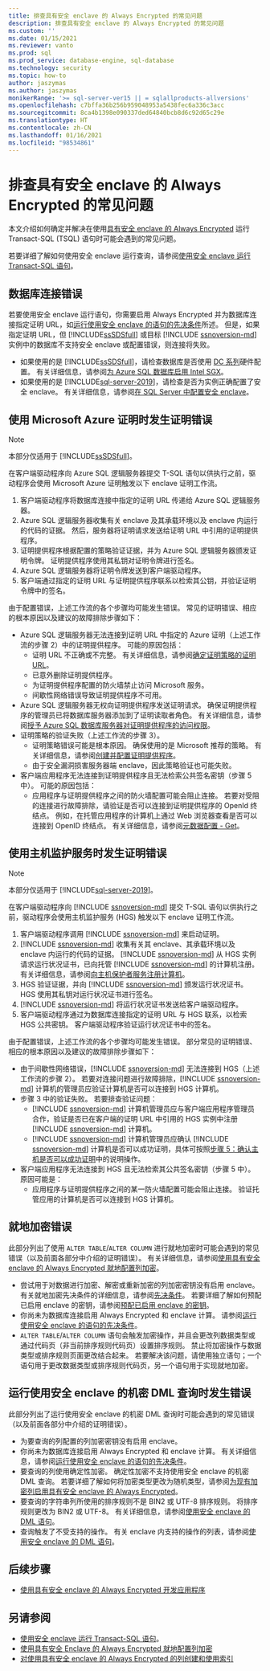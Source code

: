 ```yaml
---
title: 排查具有安全 enclave 的 Always Encrypted 的常见问题
description: 排查具有安全 enclave 的 Always Encrypted 的常见问题
ms.custom: ''
ms.date: 01/15/2021
ms.reviewer: vanto
ms.prod: sql
ms.prod_service: database-engine, sql-database
ms.technology: security
ms.topic: how-to
author: jaszymas
ms.author: jaszymas
monikerRange: '>= sql-server-ver15 || = sqlallproducts-allversions'
ms.openlocfilehash: c7bffa36b256b959048953a5438fec6a336c3acc
ms.sourcegitcommit: 8ca4b1398e090337ded64840bcb8d6c92d65c29e
ms.translationtype: HT
ms.contentlocale: zh-CN
ms.lasthandoff: 01/16/2021
ms.locfileid: "98534861"
---
```

# <a name="troubleshoot-common-issues-for-always-encrypted-with-secure-enclaves"></a>排查具有安全 enclave 的 Always Encrypted 的常见问题

本文介绍如何确定并解决在使用[具有安全 enclave 的 Always Encrypted](always-encrypted-enclaves.md) 运行 Transact-SQL (TSQL) 语句时可能会遇到的常见问题。

若要详细了解如何使用安全 enclave 运行查询，请参阅[使用安全 enclave 运行 Transact-SQL 语句](always-encrypted-enclaves-query-columns.md)。

## <a name="database-connection-errors"></a>数据库连接错误

若要使用安全 enclave 运行语句，你需要启用 Always Encrypted 并为数据库连接指定证明 URL，如[运行使用安全 enclave 的语句的先决条件](always-encrypted-enclaves-query-columns.md#prerequisites-for-running-statements-using-secure-enclaves)所述。 但是，如果指定证明 URL，但 [!INCLUDE[ssSDSfull](../../../includes/sssdsfull-md.md)] 或目标 [!INCLUDE [ssnoversion-md](../../../includes/ssnoversion-md.md)] 实例中的数据库不支持安全 enclave 或配置错误，则连接将失败。

- 如果使用的是 [!INCLUDE[ssSDSfull](../../../includes/sssdsfull-md.md)]，请检查数据库是否使用 [DC 系列](https://docs.microsoft.com/azure/azure-sql/database/service-tiers-vcore?tabs=azure-portal#dc-series)硬件配置。 有关详细信息，请参阅[为 Azure SQL 数据库启用 Intel SGX](/azure/azure-sql/database/always-encrypted-enclaves-enable-sgx)。
- 如果使用的是 [!INCLUDE[sql-server-2019](../../../includes/sssqlv15-md.md)]，请检查是否为实例正确配置了安全 enclave。 有关详细信息，请参阅[在 SQL Server 中配置安全 enclave](always-encrypted-enclaves-configure-enclave-type.md)。

## <a name="attestation-errors-when-using-microsoft-azure-attestation"></a>使用 Microsoft Azure 证明时发生证明错误

> [!NOTE]
> 本部分仅适用于 [!INCLUDE[ssSDSfull](../../../includes/sssdsfull-md.md)]。

在客户端驱动程序向 Azure SQL 逻辑服务器提交 T-SQL 语句以供执行之前，驱动程序会使用 Microsoft Azure 证明触发以下 enclave 证明工作流。

1. 客户端驱动程序将数据库连接中指定的证明 URL 传递给 Azure SQL 逻辑服务器。
2. Azure SQL 逻辑服务器收集有关 enclave 及其承载环境以及 enclave 内运行的代码的证据。 然后，服务器将证明请求发送给证明 URL 中引用的证明提供程序。
3. 证明提供程序根据配置的策略验证证据，并为 Azure SQL 逻辑服务器颁发证明令牌。 证明提供程序使用其私钥对证明令牌进行签名。
4. Azure SQL 逻辑服务器将证明令牌发送到客户端驱动程序。
5. 客户端通过指定的证明 URL 与证明提供程序联系以检索其公钥，并验证证明令牌中的签名。

由于配置错误，上述工作流的各个步骤均可能发生错误。 常见的证明错误、相应的根本原因以及建议的故障排除步骤如下：

- Azure SQL 逻辑服务器无法连接到证明 URL 中指定的 Azure 证明（上述工作流的步骤 2）中的证明提供程序。 可能的原因包括：
  - 证明 URL 不正确或不完整。 有关详细信息，请参阅[确定证明策略的证明 URL](/azure/azure-sql/database/always-encrypted-enclaves-configure-attestation#determine-the-attestation-url-for-your-attestation-policy)。
  - 已意外删除证明提供程序。
  - 为证明提供程序配置的防火墙禁止访问 Microsoft 服务。
  - 间歇性网络错误导致证明提供程序不可用。
- Azure SQL 逻辑服务器无权向证明提供程序发送证明请求。 确保证明提供程序的管理员已将数据库服务器添加到了证明读取者角色。 有关详细信息，请参阅[授予 Azure SQL 数据库服务器对证明提供程序的访问权限](/azure/azure-sql/database/always-encrypted-enclaves-configure-attestation#grant-your-azure-sql-database-server-access-to-your-attestation-provider)。
- 证明策略的验证失败（上述工作流的步骤 3）。
  - 证明策略错误可能是根本原因。 确保使用的是 Microsoft 推荐的策略。 有关详细信息，请参阅[创建并配置证明提供程序](/azure/azure-sql/database/always-encrypted-enclaves-configure-attestation#create-and-configure-an-attestation-provider)。
  - 由于安全漏洞损害服务器端 enclave，因此策略验证也可能失败。
- 客户端应用程序无法连接到证明提供程序且无法检索公共签名密钥（步骤 5 中）。 可能的原因包括：
  - 应用程序与证明提供程序之间的防火墙配置可能会阻止连接。 若要对受阻的连接进行故障排除，请验证是否可以连接到证明提供程序的 OpenId 终结点。 例如，在托管应用程序的计算机上通过 Web 浏览器查看是否可以连接到 OpenID 终结点。 有关详细信息，请参阅[元数据配置 - Get](https://docs.microsoft.com/rest/api/attestation/metadataconfiguration/get)。

## <a name="attestation-errors-when-using-host-guardian-service"></a>使用主机监护服务时发生证明错误

> [!NOTE]
> 本部分仅适用于 [!INCLUDE[sql-server-2019](../../../includes/sssqlv15-md.md)]。

在客户端驱动程序向 [!INCLUDE [ssnoversion-md](../../../includes/ssnoversion-md.md)] 提交 T-SQL 语句以供执行之前，驱动程序会使用主机监护服务 (HGS) 触发以下 enclave 证明工作流。

1. 客户端驱动程序调用 [!INCLUDE [ssnoversion-md](../../../includes/ssnoversion-md.md)] 来启动证明。
2. [!INCLUDE [ssnoversion-md](../../../includes/ssnoversion-md.md)] 收集有关其 enclave、其承载环境以及 enclave 内运行的代码的证据。 [!INCLUDE [ssnoversion-md](../../../includes/ssnoversion-md.md)] 从 HGS 实例请求运行状况证书，已向托管 [!INCLUDE [ssnoversion-md](../../../includes/ssnoversion-md.md)] 的计算机注册。 有关详细信息，请参阅[向主机保护者服务注册计算机](always-encrypted-enclaves-host-guardian-service-register.md)。
3. HGS 验证证据，并向 [!INCLUDE [ssnoversion-md](../../../includes/ssnoversion-md.md)] 颁发运行状况证书。 HGS 使用其私钥对运行状况证书进行签名。
4. [!INCLUDE [ssnoversion-md](../../../includes/ssnoversion-md.md)] 将运行状况证书发送给客户端驱动程序。
5. 客户端驱动程序通过为数据库连接指定的证明 URL 与 HGS 联系，以检索 HGS 公共密钥。 客户端驱动程序验证运行状况证书中的签名。

由于配置错误，上述工作流的各个步骤均可能发生错误。 部分常见的证明错误、相应的根本原因以及建议的故障排除步骤如下：

- 由于间歇性网络错误，[!INCLUDE [ssnoversion-md](../../../includes/ssnoversion-md.md)] 无法连接到 HGS（上述工作流的步骤 2）。 若要对连接问题进行故障排除，[!INCLUDE [ssnoversion-md](../../../includes/ssnoversion-md.md)] 计算机的管理员应验证计算机是否可以连接到 HGS 计算机。
- 步骤 3 中的验证失败。 若要排查验证问题：
  - [!INCLUDE [ssnoversion-md](../../../includes/ssnoversion-md.md)] 计算机管理员应与客户端应用程序管理员合作，验证是否已在客户端的证明 URL 中引用的 HGS 实例中注册 [!INCLUDE [ssnoversion-md](../../../includes/ssnoversion-md.md)] 计算机。
  - [!INCLUDE [ssnoversion-md](../../../includes/ssnoversion-md.md)] 计算机管理员应确认 [!INCLUDE [ssnoversion-md](../../../includes/ssnoversion-md.md)] 计算机是否可以成功证明，具体可按照[步骤 5：确认主机是否可以成功证明](always-encrypted-enclaves-host-guardian-service-register.md#step-5-confirm-the-host-can-attest-successfully)中的说明操作。
- 客户端应用程序无法连接到 HGS 且无法检索其公共签名密钥（步骤 5 中）。 原因可能是：
  - 应用程序与证明提供程序之间的某一防火墙配置可能会阻止连接。 验证托管应用的计算机是否可以连接到 HGS 计算机。

## <a name="in-place-encryption-errors"></a>就地加密错误

此部分列出了使用 `ALTER TABLE`/`ALTER COLUMN` 进行就地加密时可能会遇到的常见错误（以及前面各部分中介绍的证明错误）。 有关详细信息，请参阅[使用具有安全 enclave 的 Always Encrypted 就地配置列加密](always-encrypted-enclaves-configure-encryption.md)。

- 尝试用于对数据进行加密、解密或重新加密的列加密密钥没有启用 enclave。 有关就地加密先决条件的详细信息，请参阅[先决条件](always-encrypted-enclaves-configure-encryption.md#prerequisites)。 若要详细了解如何预配已启用 enclave 的密钥，请参阅[预配已启用 enclave 的密钥](always-encrypted-enclaves-provision-keys.md)。
- 你尚未为数据库连接启用 Always Encrypted 和 enclave 计算。 请参阅[运行使用安全 enclave 的语句的先决条件](always-encrypted-enclaves-query-columns.md#prerequisites-for-running-statements-using-secure-enclaves)。
- `ALTER TABLE`/`ALTER COLUMN` 语句会触发加密操作，并且会更改列数据类型或通过代码页（非当前排序规则代码页）设置排序规则。 禁止将加密操作与数据类型或排序规则页面更改结合起来。 若要解决该问题，请使用独立语句；一个语句用于更改数据类型或排序规则代码页，另一个语句用于实现就地加密。

## <a name="errors-when-running-confidential-dml-queries-using-secure-enclaves"></a>运行使用安全 enclave 的机密 DML 查询时发生错误

此部分列出了运行使用安全 enclave 的机密 DML 查询时可能会遇到的常见错误（以及前面各部分中介绍的证明错误）。

- 为要查询的列配置的列加密密钥没有启用 enclave。
- 你尚未为数据库连接启用 Always Encrypted 和 enclave 计算。 有关详细信息，请参阅[运行使用安全 enclave 的语句的先决条件](always-encrypted-enclaves-query-columns.md#prerequisites-for-running-statements-using-secure-enclaves)。
- 要查询的列使用确定性加密。 确定性加密不支持使用安全 enclave 的机密 DML 查询。 若要详细了解如何将加密类型更改为随机类型，请参阅[为现有加密列启用具有安全 enclave 的 Always Encrypted](always-encrypted-enclaves-enable-for-encrypted-columns.md)。
- 要查询的字符串列所使用的排序规则不是 BIN2 或 UTF-8 排序规则。 将排序规则更改为 BIN2 或 UTF-8。 有关详细信息，请参阅[使用安全 enclave 的 DML 语句](always-encrypted-enclaves-query-columns.md#dml-statements-using-secure-enclaves)。
- 查询触发了不受支持的操作。 有关 enclave 内支持的操作的列表，请参阅[使用安全 enclave 的 DML 语句](always-encrypted-enclaves-query-columns.md#dml-statements-using-secure-enclaves)。
## <a name="next-steps"></a>后续步骤

- [使用具有安全 enclave 的 Always Encrypted 开发应用程序](always-encrypted-enclaves-client-development.md)

## <a name="see-also"></a>另请参阅

- [使用安全 enclave 运行 Transact-SQL 语句](always-encrypted-enclaves-query-columns.md)。
- [使用具有安全 Enclave 的 Always Encrypted 就地配置列加密](always-encrypted-enclaves-configure-encryption.md)
- [对使用具有安全 enclave 的 Always Encrypted 的列创建和使用索引](always-encrypted-enclaves-create-use-indexes.md)